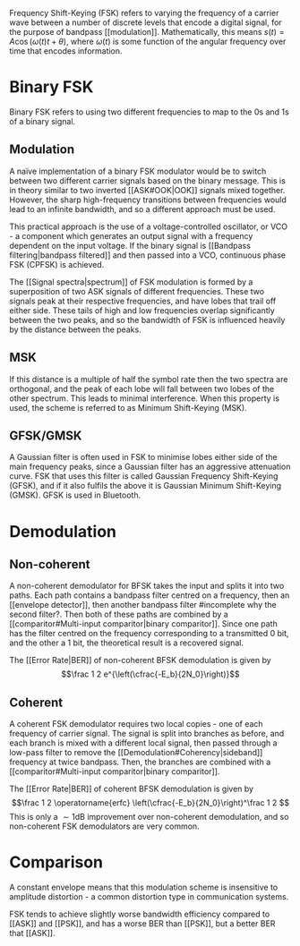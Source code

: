 Frequency Shift-Keying (FSK) refers to varying the frequency of a carrier wave between a number of discrete levels that encode a digital signal, for the purpose of bandpass [[modulation]]. 
Mathematically, this means $s(t) = A \cos(\omega(t)t + \theta)$, where $\omega(t)$ is some function of the angular frequency over time that encodes information.

# Binary FSK
Binary FSK refers to using two different frequencies to map to the $0$s and $1$s of a binary signal.
## Modulation
A naïve implementation of a binary FSK modulator would be to switch between two different carrier signals based on the binary message. This is in theory similar to two inverted [[ASK#OOK|OOK]] signals mixed together. However, the sharp high-frequency transitions between frequencies would lead to an infinite bandwidth, and so a different approach must be used.

This practical approach is the use of a voltage-controlled oscillator, or VCO - a component which generates an output signal with a frequency dependent on the input voltage. 
If the binary signal is [[Bandpass filtering|bandpass filtered]] and then passed into a VCO, continuous phase FSK (CPFSK) is achieved.

The [[Signal spectra|spectrum]] of FSK modulation is formed by a superposition of two ASK signals of different frequencies. These two signals peak at their respective frequencies, and have lobes that trail off either side. These tails of high and low frequencies overlap significantly between the two peaks, and so the bandwidth of FSK is influenced heavily by the distance between the peaks.
## MSK
If this distance is a multiple of half the symbol rate then the two spectra are orthogonal, and the peak of each lobe will fall between two lobes of the other spectrum. This leads to minimal interference.
When this property is used, the scheme is referred to as Minimum Shift-Keying (MSK).
## GFSK/GMSK
A Gaussian filter is often used in FSK to minimise lobes either side of the main frequency peaks, since a Gaussian filter has an aggressive attenuation curve. FSK that uses this filter is called Gaussian Frequency Shift-Keying (GFSK), and if it also fulfils the above it is Gaussian Minimum Shift-Keying (GMSK). 
GFSK is used in Bluetooth.

# Demodulation
## Non-coherent
A non-coherent demodulator for BFSK takes the input and splits it into two paths. Each path contains a bandpass filter centred on a frequency, then an [[envelope detector]], then another bandpass filter #incomplete why the second filter?. Then both of these paths are combined by a [[comparitor#Multi-input comparitor|binary comparitor]]. Since one path has the filter centred on the frequency corresponding to a transmitted $0$ bit, and the other a $1$ bit, the theoretical result is a recovered signal. 

The [[Error Rate|BER]] of non-coherent BFSK demodulation is given by $$\frac 1 2 e^{\left(\cfrac{-E_b}{2N_0}\right)}$$
## Coherent
A coherent FSK demodulator requires two local copies - one of each frequency of carrier signal. The signal is split into branches as before, and each branch is mixed with a different local signal, then passed through a low-pass filter to remove the [[Demodulation#Coherency|sideband]] frequency at twice bandpass. Then, the branches are combined with a [[comparitor#Multi-input comparitor|binary comparitor]]. 

The [[Error Rate|BER]] of coherent BFSK demodulation is given by $$\frac 1 2 \operatorname{erfc} \left(\cfrac{-E_b}{2N_0}\right)^\frac 1 2 $$
This is only a $\sim 1 \text{dB}$ improvement over non-coherent demodulation, and so non-coherent FSK demodulators are very common.

# Comparison
A constant envelope means that this modulation scheme is insensitive to amplitude distortion - a common distortion type in communication systems.

FSK tends to achieve slightly worse bandwidth efficiency compared to [[ASK]] and [[PSK]], and has a worse BER than [[PSK]], but a better BER that [[ASK]]. 